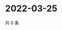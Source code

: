 # 2022-03-25

共 0 条

<!-- BEGIN WEIBO -->
<!-- 最后更新时间 Fri Mar 25 2022 18:18:46 GMT+0800 (China Standard Time) -->

<!-- END WEIBO -->
